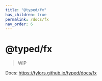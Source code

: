 ```yaml
---
title: "@typed/fx"
has_children: true
permalink: /docs/fx
nav_order: 6
---
```


# @typed/fx

> WIP

Docs: https://tylors.github.io/typed/docs/fx

